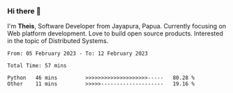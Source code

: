 ### Hi there 👋

I'm <b>Theis</b>, Software Developer from Jayapura, Papua. Currently focusing on Web platform development. Love to build open source products. Interested in the topic of Distributed Systems.



 
 <!--START_SECTION:waka-->

```text
From: 05 February 2023 - To: 12 February 2023

Total Time: 57 mins

Python   46 mins         >>>>>>>>>>>>>>>>>>>>-----   80.28 %
Other    11 mins         >>>>>--------------------   19.16 %
```

<!--END_SECTION:waka-->
